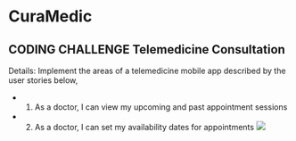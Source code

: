 # CuraMedic
## CODING CHALLENGE  Telemedicine Consultation
Details: Implement the areas of a telemedicine mobile app described by the user stories below,
- 1. As a doctor, I can view my upcoming and past appointment sessions
- 2. As a doctor, I can set my availability dates for appointments
![](app.gif)
